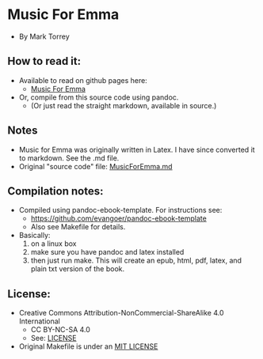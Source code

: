 
# Music For Emma
* By Mark Torrey

## How to read it:
* Available to read on github pages here:
	* [Music For Emma](http://grannycart.net/MusicForEmma/)
* Or, compile from this source code using pandoc.
	* (Or just read the straight markdown, available in source.)

## Notes
* Music for Emma was originally written in Latex. I have since converted it to markdown. See the .md file. 
* Original "source code" file: [MusicForEmma.md](MusicForEmma)

## Compilation notes:
* Compiled using pandoc-ebook-template. For instructions see:
	* https://github.com/evangoer/pandoc-ebook-template
	* Also see Makefile for details.
* Basically: 
	1. on a linux box 
	2. make sure you have pandoc and latex installed 
	3. then just run make. This will create an epub, html, pdf, latex, and plain txt version of the book.

## License:
* Creative Commons Attribution-NonCommercial-ShareAlike 4.0 International
	* CC BY-NC-SA 4.0
	* See: [LICENSE](./LICENSE.txt)
* Original Makefile is under an [MIT LICENSE](makefile-maintainer/MIT-LICENSE-original-maintainer.txt)



